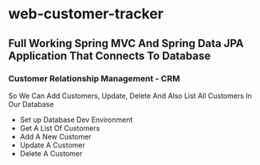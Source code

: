 # web-customer-tracker
 ## Full Working Spring MVC And Spring Data JPA Application That Connects To Database
 ### Customer Relationship Management - CRM
 So We Can Add Customers, Update, Delete And Also List All Customers In Our Database
 * Set up Database Dev Environment
 * Get A List Of Customers
 * Add A New Customer
 * Update A Customer
 * Delete A Customer
